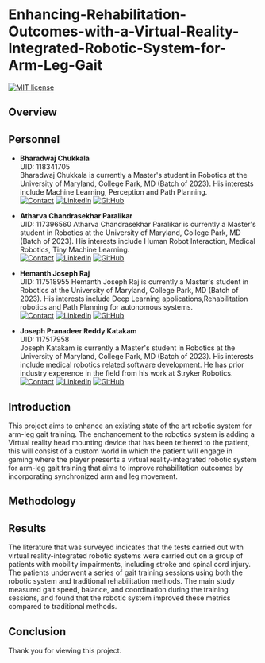 # Enhancing-Rehabilitation-Outcomes-with-a-Virtual-Reality-Integrated-Robotic-System-for-Arm-Leg-Gait

[![MIT license](https://img.shields.io/badge/License-MIT-blue.svg)](https://lbesson.mit-license.org/)

## Overview

## Personnel

* **Bharadwaj Chukkala**<br>
UID: 118341705<br>
Bharadwaj Chukkala is currently a Master's student in Robotics at the University of Maryland, College Park, MD (Batch of 2023). His interests include Machine Learning, Perception and Path Planning.<br>
[![Contact](https://img.shields.io/badge/Gmail-D14836?style=for-the-badge&logo=gmail&logoColor=white)](bchukkal@umd.edu) 
[![LinkedIn](https://img.shields.io/badge/LinkedIn-0077B5?style=for-the-badge&logo=linkedin&logoColor=white)](https://www.linkedin.com/in/bharadwaj-chukkala/) 
[![GitHub](https://img.shields.io/badge/GitHub-100000?style=for-the-badge&logo=github&logoColor=white)](https://github.com/bharadwaj-chukkala)            

* **Atharva Chandrasekhar Paralikar**<br>
UID: 117396560
Atharva Chandrasekhar Paralikar is currently a Master's student in Robotics at the University of Maryland, College Park, MD (Batch of 2023). His interests include Human Robot Interaction, Medical Robotics, Tiny Machine Learning.<br>
[![Contact](https://img.shields.io/badge/Gmail-D14836?style=for-the-badge&logo=gmail&logoColor=white)](atharvap@umd.edu) 
[![LinkedIn](https://img.shields.io/badge/LinkedIn-0077B5?style=for-the-badge&logo=linkedin&logoColor=white)](https://www.linkedin.com/in/athp/) 
[![GitHub](https://img.shields.io/badge/GitHub-100000?style=for-the-badge&logo=github&logoColor=white)](https://github.com/Atharva-Paralikar) 

* **Hemanth Joseph Raj**<br>
UID: 117518955 
Hemanth Joseph Raj is currently a Master's student in Robotics at the University of Maryland, College Park, MD (Batch of 2023). His interests include Deep Learning applications,Rehabilitation robotics and Path Planning for autonomous systems.<br>
[![Contact](https://img.shields.io/badge/Gmail-D14836?style=for-the-badge&logo=gmail&logoColor=white)](hemanth1@umd.edu) 
[![LinkedIn](https://img.shields.io/badge/LinkedIn-0077B5?style=for-the-badge&logo=linkedin&logoColor=white)](https://www.linkedin.com/in/hemanthjosephraj) 
[![GitHub](https://img.shields.io/badge/GitHub-100000?style=for-the-badge&logo=github&logoColor=white)](https://github.com/HemanthJoseph)

* **Joseph Pranadeer Reddy Katakam**<br>
UID: 117517958<br>
Joseph Katakam is currently a Master's student in Robotics at the University of Maryland, College Park, MD (Batch of 2023). His interests include medical robotics related software development. He has prior industry experence in the field from his work at Stryker Robotics.<br>
[![Contact](https://img.shields.io/badge/Gmail-D14836?style=for-the-badge&logo=gmail&logoColor=white)](jkatak73@umd.edu) 
[![LinkedIn](https://img.shields.io/badge/LinkedIn-0077B5?style=for-the-badge&logo=linkedin&logoColor=white)](https://www.linkedin.com/in/josephkatakam/) 
[![GitHub](https://img.shields.io/badge/GitHub-100000?style=for-the-badge&logo=github&logoColor=white)](https://github.com/roboticistjoseph)

## Introduction

This project aims to enhance an existing state of the art robotic system for arm-leg gait training. The enchancement to the robotics system is adding a Virtual reality head mounting device that has been tethered to the patient, this will consist of a custom world in which the patient will engage in gaming where the player presents a virtual reality-integrated robotic system for arm-leg gait training that aims to improve rehabilitation outcomes by incorporating synchronized arm and leg movement. 

## Methodology


## Results

The literature that was surveyed indicates that the tests carried out with virtual reality-integrated robotic systems were carried out on a group of patients with mobility impairments, including stroke and spinal cord injury. The patients underwent a series of gait training sessions using both the robotic system and traditional rehabilitation methods. The main study measured gait speed, balance, and coordination during the training sessions, and found that the robotic system improved these metrics compared to traditional methods.

## Conclusion


Thank you for viewing this project.

